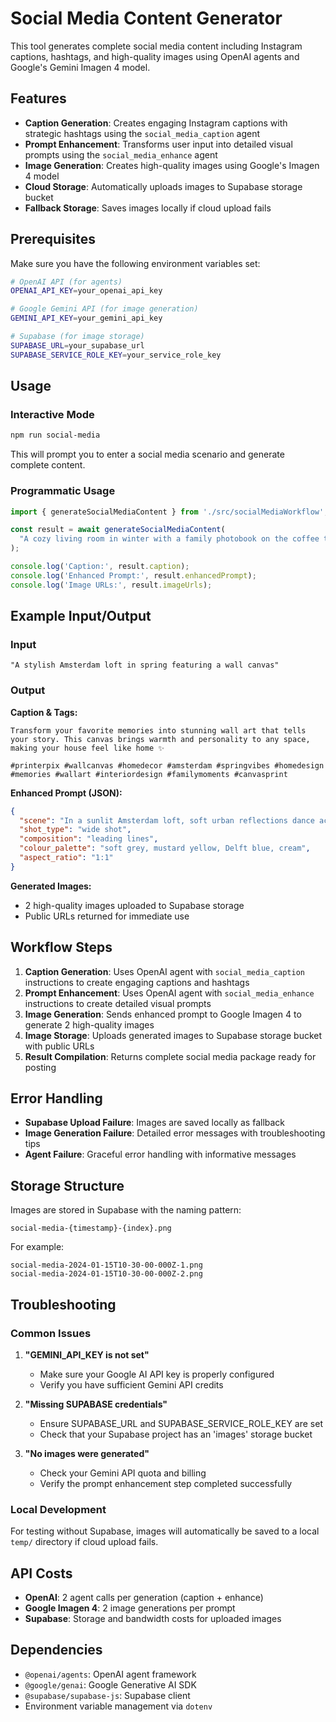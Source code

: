 # Social Media Content Generator

This tool generates complete social media content including Instagram captions, hashtags, and high-quality images using OpenAI agents and Google's Gemini Imagen 4 model.

## Features

- **Caption Generation**: Creates engaging Instagram captions with strategic hashtags using the `social_media_caption` agent
- **Prompt Enhancement**: Transforms user input into detailed visual prompts using the `social_media_enhance` agent  
- **Image Generation**: Creates high-quality images using Google's Imagen 4 model
- **Cloud Storage**: Automatically uploads images to Supabase storage bucket
- **Fallback Storage**: Saves images locally if cloud upload fails

## Prerequisites

Make sure you have the following environment variables set:

```bash
# OpenAI API (for agents)
OPENAI_API_KEY=your_openai_api_key

# Google Gemini API (for image generation)
GEMINI_API_KEY=your_gemini_api_key

# Supabase (for image storage)
SUPABASE_URL=your_supabase_url
SUPABASE_SERVICE_ROLE_KEY=your_service_role_key
```

## Usage

### Interactive Mode
```bash
npm run social-media
```

This will prompt you to enter a social media scenario and generate complete content.

### Programmatic Usage

```typescript
import { generateSocialMediaContent } from './src/socialMediaWorkflow';

const result = await generateSocialMediaContent(
  "A cozy living room in winter with a family photobook on the coffee table"
);

console.log('Caption:', result.caption);
console.log('Enhanced Prompt:', result.enhancedPrompt);
console.log('Image URLs:', result.imageUrls);
```

## Example Input/Output

### Input
```
"A stylish Amsterdam loft in spring featuring a wall canvas"
```

### Output

**Caption & Tags:**
```
Transform your favorite memories into stunning wall art that tells your story. This canvas brings warmth and personality to any space, making your house feel like home ✨

#printerpix #wallcanvas #homedecor #amsterdam #springvibes #homedesign #memories #wallart #interiordesign #familymoments #canvasprint
```

**Enhanced Prompt (JSON):**
```json
{
  "scene": "In a sunlit Amsterdam loft, soft urban reflections dance across painted wood floors. Floor-to-ceiling windows frame the canal below, while a cluster of tulips in a Delft blue vase rests on a minimalist oak console. Above a caramel-toned leather sofa, three framed wall canvases create a gallery moment — each showing the same sweeping black-and-white portrait of the loft's owners laughing together on a nearby bridge...",
  "shot_type": "wide shot",
  "composition": "leading lines", 
  "colour_palette": "soft grey, mustard yellow, Delft blue, cream",
  "aspect_ratio": "1:1"
}
```

**Generated Images:**
- 2 high-quality images uploaded to Supabase storage
- Public URLs returned for immediate use

## Workflow Steps

1. **Caption Generation**: Uses OpenAI agent with `social_media_caption` instructions to create engaging captions and hashtags
2. **Prompt Enhancement**: Uses OpenAI agent with `social_media_enhance` instructions to create detailed visual prompts
3. **Image Generation**: Sends enhanced prompt to Google Imagen 4 to generate 2 high-quality images
4. **Image Storage**: Uploads generated images to Supabase storage bucket with public URLs
5. **Result Compilation**: Returns complete social media package ready for posting

## Error Handling

- **Supabase Upload Failure**: Images are saved locally as fallback
- **Image Generation Failure**: Detailed error messages with troubleshooting tips
- **Agent Failure**: Graceful error handling with informative messages

## Storage Structure

Images are stored in Supabase with the naming pattern:
```
social-media-{timestamp}-{index}.png
```

For example:
```
social-media-2024-01-15T10-30-00-000Z-1.png
social-media-2024-01-15T10-30-00-000Z-2.png
```

## Troubleshooting

### Common Issues

1. **"GEMINI_API_KEY is not set"**
   - Make sure your Google AI API key is properly configured
   - Verify you have sufficient Gemini API credits

2. **"Missing SUPABASE credentials"** 
   - Ensure SUPABASE_URL and SUPABASE_SERVICE_ROLE_KEY are set
   - Check that your Supabase project has an 'images' storage bucket

3. **"No images were generated"**
   - Check your Gemini API quota and billing
   - Verify the prompt enhancement step completed successfully

### Local Development

For testing without Supabase, images will automatically be saved to a local `temp/` directory if cloud upload fails.

## API Costs

- **OpenAI**: 2 agent calls per generation (caption + enhance)
- **Google Imagen 4**: 2 image generations per prompt
- **Supabase**: Storage and bandwidth costs for uploaded images

## Dependencies

- `@openai/agents`: OpenAI agent framework
- `@google/genai`: Google Generative AI SDK
- `@supabase/supabase-js`: Supabase client
- Environment variable management via `dotenv`

